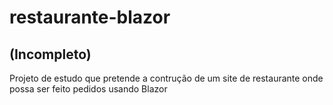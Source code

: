 # restaurante-blazor

## (Incompleto)
Projeto de estudo que pretende a contrução de um site de restaurante onde possa ser feito pedidos usando Blazor

